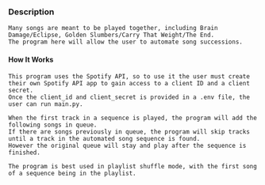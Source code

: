 ### Description

    Many songs are meant to be played together, including Brain Damage/Eclipse, Golden Slumbers/Carry That Weight/The End.
    The program here will allow the user to automate song successions.

#### How It Works

    This program uses the Spotify API, so to use it the user must create their own Spotify API app to gain access to a client ID and a client secret.
    Once the client_id and client_secret is provided in a .env file, the user can run main.py.

    When the first track in a sequence is played, the program will add the following songs in queue.
    If there are songs previously in queue, the program will skip tracks until a track in the automated song sequence is found.
    However the original queue will stay and play after the sequence is finished.

    The program is best used in playlist shuffle mode, with the first song of a sequence being in the playlist.
